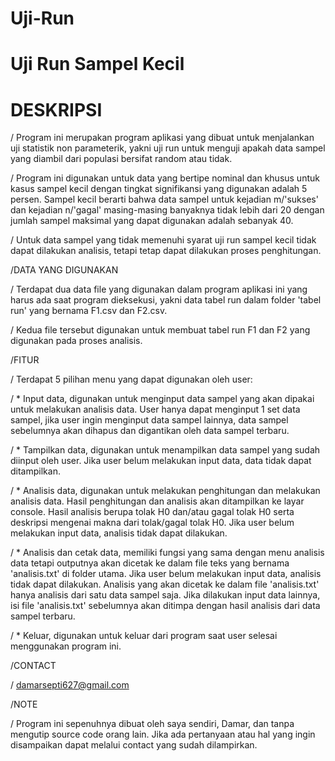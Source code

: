 # Uji-Run

# Uji Run Sampel Kecil

# DESKRIPSI
	
/	Program ini merupakan program aplikasi yang dibuat untuk menjalankan uji statistik non parameterik, yakni uji run untuk menguji apakah data sampel
	yang diambil dari populasi bersifat random atau tidak.
	
/	Program ini digunakan untuk data yang bertipe nominal dan khusus untuk kasus sampel kecil dengan tingkat signifikansi yang digunakan adalah 5 persen.
	Sampel kecil berarti bahwa data sampel untuk kejadian m/'sukses' dan kejadian n/'gagal' masing-masing banyaknya tidak lebih dari 20 dengan jumlah
	sampel maksimal yang dapat digunakan adalah sebanyak 40.

/	Untuk data sampel yang tidak memenuhi syarat uji run sampel kecil tidak dapat dilakukan analisis, tetapi tetap dapat dilakukan proses penghitungan.

/DATA YANG DIGUNAKAN
	
/	Terdapat dua data file yang digunakan dalam program aplikasi ini yang harus ada saat program dieksekusi, yakni data tabel run dalam folder 
	'tabel run' yang bernama F1.csv dan F2.csv.
	
/	Kedua file tersebut digunakan untuk membuat tabel run F1 dan F2 yang digunakan pada proses analisis.

/FITUR
	
/	Terdapat 5 pilihan menu yang dapat digunakan oleh user:
	
/	* Input data, digunakan untuk menginput data sampel yang akan dipakai untuk melakukan analisis data. User hanya dapat menginput 1 set data sampel,
	  jika user ingin menginput data sampel lainnya, data sampel sebelumnya akan dihapus dan digantikan oleh data sampel terbaru.
	
/	* Tampilkan data, digunakan untuk menampilkan data sampel yang sudah diinput oleh user. Jika user belum melakukan input data, data tidak dapat
	  ditampilkan.

/	* Analisis data, digunakan untuk melakukan penghitungan dan melakukan analisis data. Hasil penghitungan dan analisis akan ditampilkan ke layar 
	  console. Hasil analisis berupa tolak H0 dan/atau gagal tolak H0 serta deskripsi mengenai makna dari tolak/gagal tolak H0. Jika user belum 
	  melakukan input data, analisis tidak dapat dilakukan.

/	* Analisis dan cetak data, memiliki fungsi yang sama dengan menu analisis data tetapi outputnya akan dicetak ke dalam file teks yang bernama 
	  'analisis.txt' di folder utama. Jika user belum melakukan input data, analisis tidak dapat dilakukan. Analisis yang akan dicetak ke dalam file 
	  'analisis.txt' hanya analisis dari satu data sampel saja. Jika dilakukan input data lainnya, isi file 'analisis.txt' sebelumnya akan ditimpa dengan
	  hasil analisis dari data sampel terbaru.

/	* Keluar, digunakan untuk keluar dari program saat user selesai menggunakan program ini.

/CONTACT

/	damarsepti627@gmail.com

/NOTE

/	Program ini sepenuhnya dibuat oleh saya sendiri, Damar, dan tanpa mengutip source code orang lain. Jika ada pertanyaan atau hal yang ingin disampaikan dapat melalui 
	contact yang sudah dilampirkan.
